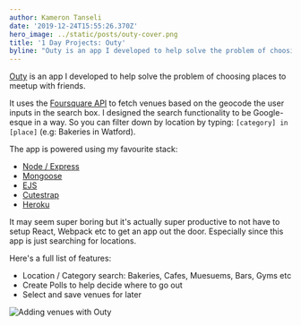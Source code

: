 ```yaml
---
author: Kameron Tanseli
date: '2019-12-24T15:55:26.370Z'
hero_image: ../static/posts/outy-cover.png
title: '1 Day Projects: Outy'
byline: "Outy is an app I developed to help solve the problem of choosing places to meetup with friends."
---
```


[Outy](https://outy-app.herokuapp.com/) is an app I developed to help solve the problem of choosing places to meetup with friends.

It uses the [Foursquare API](https://foursquare.com/) to fetch venues based on the geocode the user inputs in the search box. I designed the search functionality to be Google-esque in a way. So you can filter down by location by typing: `[category] in [place]` (e.g: Bakeries in Watford).

The app is powered using my favourite stack:

* [Node / Express](https://expressjs.com/)
* [Mongoose](https://mongoosejs.com/)
* [EJS](https://ejs.co)
* [Cutestrap](https://www.cutestrap.com/)
* [Heroku](https://heroku.com/)

It may seem super boring but it's actually super productive to not have to setup React, Webpack etc to get an app out the door. Especially since this app is just searching for locations.

Here's a full list of features:

* Location / Category search: Bakeries, Cafes, Muesuems, Bars, Gyms etc
* Create Polls to help decide where to go out
* Select and save venues for later

![Adding venues with Outy](../static/posts/outy-poll.png)